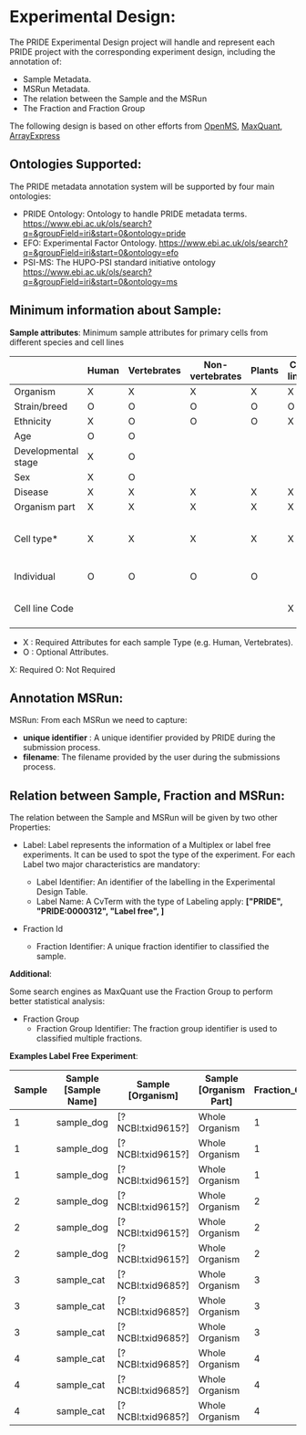Experimental Design:
====================

The PRIDE Experimental Design project will handle and represent each PRIDE project with the corresponding experiment design, including the annotation of:

- Sample Metadata.
- MSRun Metadata.
- The relation between the Sample and the MSRun
- The Fraction and Fraction Group

The following design is based on other efforts from [OpenMS](external-examples/openms-experimental/OpenMS.md), [MaxQuant](external-examples/maxquant/mqpar-jarnuczak-phospho.xml), [ArrayExpress](external-examples/arrayexpress/ArrayExpress.md)

Ontologies Supported:
---------------------

The PRIDE metadata annotation system will be supported by four main ontologies:

- PRIDE Ontology: Ontology to handle PRIDE metadata terms. https://www.ebi.ac.uk/ols/search?q=&groupField=iri&start=0&ontology=pride
- EFO: Experimental Factor Ontology. https://www.ebi.ac.uk/ols/search?q=&groupField=iri&start=0&ontology=efo
- PSI-MS: The HUPO-PSI standard initiative ontology https://www.ebi.ac.uk/ols/search?q=&groupField=iri&start=0&ontology=ms



Minimum information about Sample:
---------------------------------

**Sample attributes**: Minimum sample attributes for primary cells from different species and cell lines


|                      |Human                | Vertebrates               | Non-vertebrates | Plants  | Cell lines | Comment |
|----------------------|------------------|---------------------------|-----------------|---------|------------|---------|
|Organism              |X                 |	  X                       |	 X	            |   X     |     X      |         |
|Strain/breed          |O	              |   O	                   	  |  O              |   O     |     O      |         |
|Ethnicity             |X                 |	  O                       |	 O	            |   O     |     X      |         |
|Age	               |O 	              |   O                       |                 |         |            |         |
|Developmental stage   |X		          |	  O	                      |                 |         |            |         |
|Sex	               |X                 |   O                       |                 |         |            |         |
|Disease	           |X                 |   X		                  |  X              |  X      |     X      |         |
|Organism part	       |X                 |   X                       |  X              |  X      |     X      |         |
|Cell type*	           |X                 |   X                       |  X              |  X      |     X      | * if known, see comment below |
|Individual	           |O                 |	  O		                  |  O              |  O      |            |donor or animal ID |
|Cell line	Code           |                  |                           |                 |         |     X      |name of commercial cell line |

- X : Required Attributes for each sample Type (e.g. Human, Vertebrates).
- O : Optional Attributes.


X: Required
O: Not Required

Annotation MSRun:
-----------------

MSRun: From each MSRun we need to capture:
   - **unique identifier** : A unique identifier provided by PRIDE during the submission process.
   - **filename**: The filename provided by the user during the submissions process.

Relation between Sample, Fraction and MSRun:
--------------------------------------------

The relation between the Sample and MSRun will be given by two other Properties:

- Label: Label represents the information of a Multiplex or label free experiments. It can be used to spot the type of the experiment. For each Label two major characteristics are mandatory:
    - Label Identifier: An identifier of the labelling in the Experimental Design Table.
    - Label Name: A CvTerm with the type of Labeling apply:  **\["PRIDE", "PRIDE:0000312", "Label free", ]**

- Fraction Id
    - Fraction Identifier: A unique fraction identifier to classified the sample.

**Additional**:

Some search engines as MaxQuant use the Fraction Group to perform better statistical analysis:

- Fraction Group
    - Fraction Group Identifier: The fraction group identifier is used to classified multiple fractions.


**Examples Label Free Experiment**:

Sample |Sample \[Sample Name] | Sample \[Organism] | Sample \[Organism Part] | Fraction_Group | Fraction    | Spectra_Filepath                            | Label                        | Technical replicate                 | Note:                |
|------|----------------------|--------------------|-------------------------|----------------|-------------|---------------------------------------------|------------------------------|-------------------------------------|----------------------|
| 1    | sample_dog           | [?NCBI:txid9615?]                | Whole Organism          |1               |1            | SPECTRAFILE_DOG_F1_TR1.mzML                 | 1                            | 1                                   |                      |
| 1    | sample_dog           | [?NCBI:txid9615?]               | Whole Organism          |1               |2            | SPECTRAFILE_DOG_F2_TR1.mzML                 | 1                            | 1                                   |                      |
| 1    | sample_dog           | [?NCBI:txid9615?]                | Whole Organism          |1               |3            | SPECTRAFILE_DOG_F3_TR1.mzML                 | 1                            | 1                                   |                      |
| 2    | sample_dog           | [?NCBI:txid9615?]                | Whole Organism          |2               |1            | SPECTRAFILE_DOG_F1_TR2.mzML                 | 1                            | 1                                   |                      |
| 2    | sample_dog           | [?NCBI:txid9615?]                | Whole Organism          |2               |2            | SPECTRAFILE_DOG_F2_TR2.mzML                 | 1                            | 1                                   |                      |
| 2    | sample_dog           | [?NCBI:txid9615?]                | Whole Organism          |2               |3            | SPECTRAFILE_DOG_F3_TR2.mzML                 | 1                            | 1                                   |                      |
| 3    | sample_cat           | [?NCBI:txid9685?]                | Whole Organism          |3               |1            | SPECTRAFILE_CAT_F1_TR1.mzML                 | 1                            | 1                                   |                      |
| 3    | sample_cat           | [?NCBI:txid9685?]                | Whole Organism          |3               |2            | SPECTRAFILE_CAT_F2_TR1.mzML                 | 1                            | 1                                   |                      |
| 3    | sample_cat           | [?NCBI:txid9685?]                | Whole Organism          |3               |3            | SPECTRAFILE_CAT_F3_TR1.mzML                 | 1                            | 1                                   |                      |
| 4    | sample_cat           | [?NCBI:txid9685?]                | Whole Organism          |4               |1            | SPECTRAFILE_CAT_F1_TR2.mzML                 | 1                            | 1                                   |                      |
| 4    | sample_cat           | [?NCBI:txid9685?]                | Whole Organism          |4               |2            | SPECTRAFILE_CAT_F2_TR2.mzML                 | 1                            | 1                                   |                      |
| 4    | sample_cat           | [?NCBI:txid9685?]                | Whole Organism          |4               |3            | SPECTRAFILE_CAT_F3_TR2.mzML                 | 1                            | 1                                   |                      |

